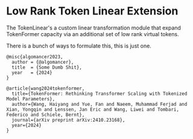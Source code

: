 # Low Rank Token Linear Extension


The TokenLinear's a custom linear transformation module that expand TokenFormer capacity via an additional set of low rank virtual tokens. 

There is a bunch of ways to formulate this, this is just one.


```
@misc{algomancer2023,
  author = {@algomancer},
  title  = {Some Dumb Shit},
  year   = {2024}
}
```

```
@article{wang2024tokenformer,
  title={TokenFormer: Rethinking Transformer Scaling with Tokenized Model Parameters},
  author={Wang, Haiyang and Yue, Fan and Naeem, Muhammad Ferjad and Xian, Yongqin and Lenssen, Jan Eric and Wang, Liwei and Tombari, Federico and Schiele, Bernt},
  journal={arXiv preprint arXiv:2410.23168},
  year={2024}
}
```
